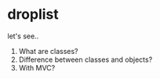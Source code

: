 # droplist

let's see..

1. What are classes?
2. Difference between classes and objects?
3. With MVC? 